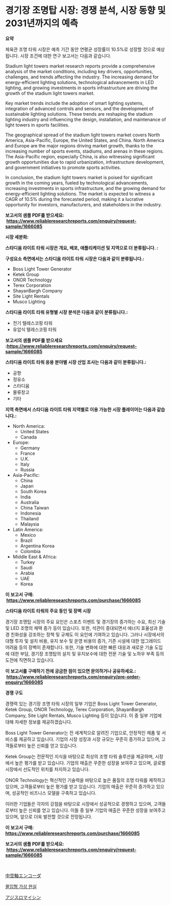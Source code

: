 <p><h1>경기장 조명탑 시장: 경쟁 분석, 시장 동향 및 2031년까지의 예측</h1></p><p><strong>요약</strong></p>
<p><p>체육관 조명 타워 시장은 예측 기간 동안 연평균 성장률이 10.5%로 성장할 것으로 예상됩니다. 시장 조건에 대한 연구 보고서는 다음과 같습니다.</p><p>Stadium light towers market research reports provide a comprehensive analysis of the market conditions, including key drivers, opportunities, challenges, and trends affecting the industry. The increasing demand for energy-efficient lighting solutions, technological advancements in LED lighting, and growing investments in sports infrastructure are driving the growth of the stadium light towers market.</p><p>Key market trends include the adoption of smart lighting systems, integration of advanced controls and sensors, and the development of sustainable lighting solutions. These trends are reshaping the stadium lighting industry and influencing the design, installation, and maintenance of light towers in sports facilities.</p><p>The geographical spread of the stadium light towers market covers North America, Asia-Pacific, Europe, the United States, and China. North America and Europe are the major regions driving market growth, thanks to the increasing number of sports events, stadiums, and arenas in these regions. The Asia-Pacific region, especially China, is also witnessing significant growth opportunities due to rapid urbanization, infrastructure development, and government initiatives to promote sports activities.</p><p>In conclusion, the stadium light towers market is poised for significant growth in the coming years, fueled by technological advancements, increasing investments in sports infrastructure, and the growing demand for energy-efficient lighting solutions. The market is expected to witness a CAGR of 10.5% during the forecasted period, making it a lucrative opportunity for investors, manufacturers, and stakeholders in the industry.</p></p>
<p><strong>보고서의 샘플 PDF를 받으세요: &nbsp;<a href="https://www.reliableresearchreports.com/enquiry/request-sample/1666085">https://www.reliableresearchreports.com/enquiry/request-sample/1666085</a></strong></p>
<p><strong>시장 세분화:</strong></p>
<p><strong> 스타디움 라이트 타워 시장은 개요, 배포, 애플리케이션 및 지역으로 더 분류됩니다. :</strong></p>
<p><strong>구성요소 측면에서는 스타디움 라이트 타워 시장은 다음과 같이 분류됩니다.:</strong></p>
<p><ul><li>Boss Light Tower Generator</li><li>Ketek Group</li><li>ONOR Technology</li><li>Terex Corporation</li><li>ShayanBargh Company</li><li>Site Light Rentals</li><li>Musco Lighting</li></ul></p>
<p><strong> 스타디움 라이트 타워 유형별 시장 분석은 다음과 같이 분류됩니다.:</strong></p>
<p><ul><li>전기 텔레스코핑 타워</li><li>유압식 텔레스코핑 타워</li></ul></p>
<p><strong>보고서의 샘플 PDF를 받으세요 :<a href="https://www.reliableresearchreports.com/enquiry/request-sample/1666085">https://www.reliableresearchreports.com/enquiry/request-sample/1666085</a></strong></p>
<p><strong> 스타디움 라이트 타워 응용 분야별 시장 산업 조사는 다음과 같이 분류됩니다.:</strong></p>
<p><ul><li>공항</li><li>정유소</li><li>스타디움</li><li>물류창고</li><li>기타</li></ul></p>
<p><strong>지역 측면에서 스타디움 라이트 타워 지역별로 이용 가능한 시장 플레이어는 다음과 같습니다.:</strong></p>
<p><ul>
    <li>
        North America:
        <ul>
            <li>United States</li>
            <li>Canada</li>
        </ul>
    </li>
    <li>
        Europe:
        <ul>
            <li>Germany</li>
            <li>France</li>
            <li>U.K.</li>
            <li>Italy</li>
            <li>Russia</li>
        </ul>
    </li>
    <li>
        Asia-Pacific:
        <ul>
            <li>China</li>
            <li>Japan</li>
            <li>South Korea</li>
            <li>India</li>
            <li>Australia</li>
            <li>China Taiwan</li>
            <li>Indonesia</li>
            <li>Thailand</li>
            <li>Malaysia</li>
        </ul>
    </li>
    <li>
        Latin America:
        <ul>
            <li>Mexico</li>
            <li>Brazil</li>
            <li>Argentina Korea</li>
            <li>Colombia</li>
        </ul>
    </li>
    <li>
        Middle East & Africa:
        <ul>
            <li>Turkey</li>
            <li>Saudi</li>
            <li>Arabia</li>
            <li>UAE</li>
            <li>Korea</li>
        </ul>
    </li>
    </ul></p>
<p><strong>이 보고서 구매: &nbsp;<a href="https://www.reliableresearchreports.com/purchase/1666085">https://www.reliableresearchreports.com/purchase/1666085</a></strong></p>
<p><strong>스타디움 라이트 타워의 주요 동인 및 장벽 시장</strong></p>
<p><p>경기장 조명탑 시장의 주요 요인은 스포츠 이벤트 및 경기장의 증가하는 수요, 최신 기술 및 LED 조명의 채택 증가 등이 있습니다. 또한, 석관이 증대되면서 에너지 효율성과 환경 친화성을 강조하는 정책 및 규제도 이 요인에 기여하고 있습니다. 그러나 시장에서의 대형 투자 및 설치 비용, 유지 보수 및 운영 비용의 증가, 기존 시설에 대한 업그레이드 어려움 등의 장벽이 존재합니다. 또한, 기술 변화에 대한 빠른 대응과 새로운 기술 도입에 대한 부담, 경기장 조명탑의 설치 및 유지보수에 대한 전문 기술 및 노하우 부족 등의 도전에 직면하고 있습니다.</p></p>
<p><strong>이 보고서를 구매하기 전에 궁금한 점이 있으면 문의하거나 공유하세요.: &nbsp;<a href="https://www.reliableresearchreports.com/enquiry/pre-order-enquiry/1666085">https://www.reliableresearchreports.com/enquiry/pre-order-enquiry/1666085</a></strong></p>
<p><strong>경쟁 구도</strong></p>
<p><p>경쟁력 있는 경기장 조명 타워 시장의 일부 기업은 Boss Light Tower Generator, Ketek Group, ONOR Technology, Terex Corporation, ShayanBargh Company, Site Light Rentals, Musco Lighting 등이 있습니다. 이 중 일부 기업에 대해 자세한 정보를 제공하겠습니다.</p><p>Boss Light Tower Generator는 전 세계적으로 알려진 기업으로, 안정적인 제품 및 서비스를 제공하고 있습니다. 기업의 시장 성장과 시장 규모는 꾸준히 증가하고 있으며, 고객들로부터 높은 신뢰를 얻고 있습니다.</p><p>Ketek Group는 전문적인 지식을 바탕으로 최상의 조명 타워 솔루션을 제공하며, 시장에서 높은 평가를 받고 있습니다. 기업의 매출은 꾸준한 성장을 보여주고 있으며, 글로벌 시장에서 선도적인 위치를 차지하고 있습니다.</p><p>ONOR Technology는 혁신적인 기술력을 바탕으로 높은 품질의 조명 타워를 제작하고 있으며, 고객들로부터 높은 평가를 받고 있습니다. 기업의 매출은 꾸준히 증가하고 있으며, 성공적인 비즈니스 모델을 구축하고 있습니다.</p><p>이러한 기업들은 각자의 강점을 바탕으로 시장에서 성공적으로 경쟁하고 있으며, 고객들로부터 높은 신뢰를 얻고 있습니다. 이들 중 일부 기업의 매출은 꾸준한 성장을 보여주고 있으며, 앞으로 더욱 발전할 것으로 전망됩니다.</p></p>
<p><strong>이 보고서 구매: &nbsp; <a href="https://www.reliableresearchreports.com/purchase/1666085">https://www.reliableresearchreports.com/purchase/1666085</a></strong></p>
<p><strong>보고서의 샘플 PDF를 받으세요: &nbsp;<a href="https://www.reliableresearchreports.com/enquiry/request-sample/1666085">https://www.reliableresearchreports.com/enquiry/request-sample/1666085</a></strong><strong></strong></p>
<p>&nbsp;</p>
<p><p><a href="https://medium.com/@stephengrant2015/%E4%B8%AD%E7%A9%BA%E3%82%B7%E3%83%A3%E3%83%95%E3%83%88%E3%82%A8%E3%83%B3%E3%82%B3%E3%83%BC%E3%83%80%E3%83%BC%E5%B8%82%E5%A0%B4%E3%81%AF-%E5%B8%82%E5%A0%B4%E3%82%B7%E3%82%A7%E3%82%A2-%E3%82%B5%E3%82%A4%E3%82%BA-%E3%81%8A%E3%82%88%E3%81%B32031%E5%B9%B4%E3%81%BE%E3%81%A7%E3%81%AE%E4%BA%88%E6%B8%AC%E3%81%AB%E7%84%A6%E7%82%B9%E3%82%92%E5%BD%93%E3%81%A6%E3%81%A6%E3%81%84%E3%81%BE%E3%81%99-546ed910457e">中空軸エンコーダ</a></p><p><a href="https://medium.com/@bobbyreitenberg879562023/%EB%8C%80%EC%B2%B4%ED%98%84%EC%8B%A4-vr-%EC%8B%9C%EC%9E%A5-%EB%B6%84%EC%84%9D-%EA%B8%80%EB%A1%9C%EB%B2%8C-%EC%82%B0%EC%97%85-%EC%A0%84%EB%A7%9D-%EB%B0%8F-%EC%A0%84%EB%A7%9D-2024-2031-b3d62f69e3e7">몰입형 가상 현실</a></p><p><a href="https://medium.com/@nicholas.ellison0076890/%E3%82%A2%E3%82%B8%E3%82%B9%E3%83%AD%E3%83%9E%E3%82%A4%E3%82%B7%E3%83%B3%E5%B8%82%E5%A0%B4%E8%A6%8F%E6%A8%A1-%E5%B8%82%E5%A0%B4%E5%B1%95%E6%9C%9B%E3%81%A8%E5%B8%82%E5%A0%B4%E4%BA%88%E6%B8%AC-2024%E5%B9%B4%E3%81%8B%E3%82%892031%E5%B9%B4%E3%81%BE%E3%81%A7-ca8f1f73ac1c">アジスロマイシン</a></p></p>